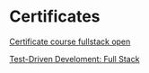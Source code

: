 # Certificates

[Certificate course fullstack open](./FullstackOpen/README.md)

[Test-Driven Develoment: Full Stack](./TDD/README.md)
